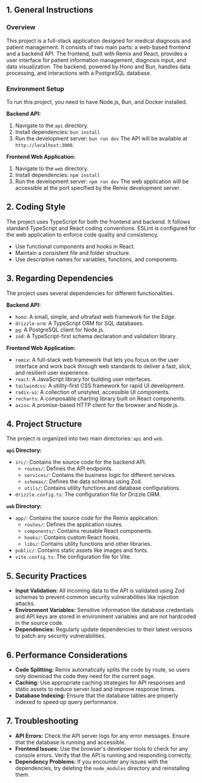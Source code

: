 ## 1. General Instructions

### Overview

This project is a full-stack application designed for medical diagnosis and patient management. It consists of two main parts: a web-based frontend and a backend API. The frontend, built with Remix and React, provides a user interface for patient information management, diagnosis input, and data visualization. The backend, powered by Hono and Bun, handles data processing, and interactions with a PostgreSQL database.

### Environment Setup

To run this project, you need to have Node.js, Bun, and Docker installed.

**Backend API:**
1. Navigate to the `api` directory.
2. Install dependencies: `bun install`
3. Run the development server: `bun run dev`
The API will be available at `http://localhost:3000`.

**Frontend Web Application:**
1. Navigate to the `web` directory.
2. Install dependencies: `npm install`
3. Run the development server: `npm run dev`
The web application will be accessible at the port specified by the Remix development server.

## 2. Coding Style

The project uses TypeScript for both the frontend and backend. It follows standard TypeScript and React coding conventions. ESLint is configured for the web application to enforce code quality and consistency.

- Use functional components and hooks in React.
- Maintain a consistent file and folder structure.
- Use descriptive names for variables, functions, and components.

## 3. Regarding Dependencies

The project uses several dependencies for different functionalities.

**Backend API:**
- `hono`: A small, simple, and ultrafast web framework for the Edge.
- `drizzle-orm`: A TypeScript ORM for SQL databases.
- `pg`: A PostgreSQL client for Node.js.
- `zod`: A TypeScript-first schema declaration and validation library.

**Frontend Web Application:**
- `remix`: A full-stack web framework that lets you focus on the user interface and work back through web standards to deliver a fast, slick, and resilient user experience.
- `react`: A JavaScript library for building user interfaces.
- `tailwindcss`: A utility-first CSS framework for rapid UI development.
- `radix-ui`: A collection of unstyled, accessible UI components.
- `recharts`: A composable charting library built on React components.
- `axios`: A promise-based HTTP client for the browser and Node.js.

## 4. Project Structure

The project is organized into two main directories: `api` and `web`.

**`api` Directory:**
- `src/`: Contains the source code for the backend API.
  - `routes/`: Defines the API endpoints.
  - `services/`: Contains the business logic for different services.
  - `schemas/`: Defines the data schemas using Zod.
  - `utils/`: Contains utility functions and database configurations.
- `drizzle.config.ts`: The configuration file for Drizzle ORM.

**`web` Directory:**
- `app/`: Contains the source code for the Remix application.
  - `routes/`: Defines the application routes.
  - `components/`: Contains reusable React components.
  - `hooks/`: Contains custom React hooks.
  - `libs/`: Contains utility functions and other libraries.
- `public/`: Contains static assets like images and fonts.
- `vite.config.ts`: The configuration file for Vite.

## 5. Security Practices

- **Input Validation:** All incoming data to the API is validated using Zod schemas to prevent common security vulnerabilities like injection attacks.
- **Environment Variables:** Sensitive information like database credentials and API keys are stored in environment variables and are not hardcoded in the source code.
- **Dependencies:** Regularly update dependencies to their latest versions to patch any security vulnerabilities.

## 6. Performance Considerations

- **Code Splitting:** Remix automatically splits the code by route, so users only download the code they need for the current page.
- **Caching:** Use appropriate caching strategies for API responses and static assets to reduce server load and improve response times.
- **Database Indexing:** Ensure that the database tables are properly indexed to speed up query performance.

## 7. Troubleshooting

- **API Errors:** Check the API server logs for any error messages. Ensure that the database is running and accessible.
- **Frontend Issues:** Use the browser's developer tools to check for any console errors. Verify that the API is running and responding correctly.
- **Dependency Problems:** If you encounter any issues with the dependencies, try deleting the `node_modules` directory and reinstalling them.